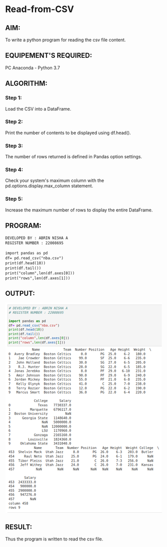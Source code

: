 # Read-from-CSV

## AIM:
To write a python program for reading the csv file content.

## EQUIPEMENT'S REQUIRED:
PC Anaconda - Python 3.7


## ALGORITHM:

### Step 1:

Load the CSV into a DataFrame.

### Step 2:

Print the number of contents to be displayed using df.head().

### Step 3:

The number of rows returned is defined in Pandas option settings.

### Step 4:

Check your system's maximum column with the pd.options.display.max_column statement.

### Step 5:

Increase the maximum number of rows to display the entire DataFrame.


## PROGRAM:
```
DEVELOPED BY : ABRIN NISHA A
REGISTER NUMBER : 22008695

import pandas as pd
df= pd.read_csv("nba.csv")
print(df.head(10))
print(df.tail())
print("column",len(df.axes[0]))
print("rows",len(df.axes[1]))
```

## OUTPUT:
![](cs.png)

## RESULT:
Thus the program is written to read the csv file.